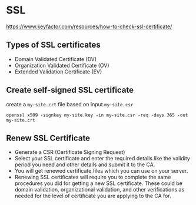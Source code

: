 # SSL
https://www.keyfactor.com/resources/how-to-check-ssl-certificate/

## Types of SSL certificates
- Domain Validated Certificate (DV)
- Organization Validated Certificate (OV)
- Extended Validation Certificate (EV)

## Create self-signed SSL certificate
create a `my-site.crt` file based on input `my-site.csr`
```
openssl x509 -signkey my-site.key -in my-site.csr -req -days 365 -out my-site.crt
```

## Renew SSL Certificate
- Generate a CSR (Certificate Signing Request)
- Select your SSL certificate and enter the required details like the validity period you need and other details and submit it to the CA. 
- You will get renewed certificate files which you can use on your server. 
- Renewing SSL certificates will require you to complete the same procedures you did for getting a new SSL certificate. These could be domain validation, organizational validation, and other verifications as needed for the level of certificate you are applying to the CA for.
